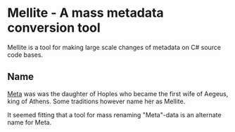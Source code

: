 # Mellite - A mass metadata conversion tool

Mellite is a tool for making large scale changes of metadata on C# source code bases.

## Name

[Meta](<https://en.wikipedia.org/wiki/Meta_(mythology)>) was was the daughter of Hoples who became the first wife of Aegeus, king of Athens. Some traditions however name her as Mellite.

It seemed fitting that a tool for mass renaming "Meta"-data is an alternate name for Meta.
